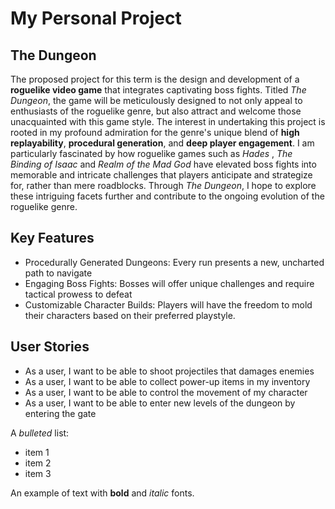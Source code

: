 # My Personal Project
## The Dungeon
The proposed project for this term is the design and development of a **roguelike video game**
that integrates captivating boss fights. Titled *The Dungeon*, the game will be meticulously
designed to not only appeal to enthusiasts of the roguelike genre, but also attract and welcome
those unacquainted with this game style. The interest in undertaking this project is rooted in my
profound admiration for the genre's unique blend of **high replayability**, **procedural generation**,
and **deep player engagement**. I am particularly fascinated by how roguelike games such as
*Hades* , *The Binding of Isaac* and *Realm of the Mad God* have elevated boss fights into
memorable and intricate challenges that players anticipate and strategize for, rather than mere
roadblocks. Through *The Dungeon*, I hope to explore these intriguing facets further and
contribute to the ongoing evolution of the roguelike genre.

## Key Features
- Procedurally Generated Dungeons: Every run presents a new, uncharted path to navigate
- Engaging Boss Fights: Bosses will offer unique challenges and require tactical prowess to defeat
- Customizable Character Builds: Players will have the freedom to mold their characters
  based on their preferred playstyle.

## User Stories
- As a user, I want to be able to shoot projectiles that damages enemies
- As a user, I want to be able to collect power-up items in my inventory
- As a user, I want to be able to control the movement of my character
- As a user, I want to be able to enter new levels of the dungeon by entering the gate

A *bulleted* list:
- item 1
- item 2
- item 3

An example of text with **bold** and *italic* fonts.  